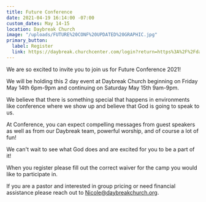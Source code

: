 ```yaml
---
title: Future Conference
date: 2021-04-19 16:14:00 -07:00
custom_dates: May 14-15
location: Daybreak Church
image: "/uploads/FUTURE%20CONF%20UPDATED%20GRAPHIC.jpg"
primary_button:
  label: Register
  link: https://daybreak.churchcenter.com/login?return=https%3A%2F%2Fdaybreak.churchcenter.com%2Fregistrations%2Fevents%2F701556%2Fregistrations%2Fnew
---
```


We are so excited to invite you to join us for Future Conference 2021!

We will be holding this 2 day event at Daybreak Church beginning on Friday May 14th 6pm-9pm and continuing on Saturday May 15th 9am-9pm.

We believe that there is something special that happens in environments like conference where we show up and believe that God is going to speak to us.

At Conference, you can expect compelling messages from guest speakers as well as from our Daybreak team, powerful worship, and of course a lot of fun!

We can't wait to see what God does and are excited for you to be a part of it!

When you register please fill out the correct waiver for the camp you would like to participate in.

If you are a pastor and interested in group pricing or need financial assistance please reach out to Nicole@daybreakchurch.org.